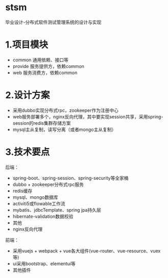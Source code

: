 # stsm

毕业设计-分布式软件测试管理系统的设计与实现

# 1.项目模块

* common 通用依赖、接口等
* provide 服务提供方，依赖common
* web 服务消费方，依赖common

# 2.设计方案

* 采用dubbo实现分布式rpc，zookeeper作为注册中心
* web服务部署多个，nginx反向代理，其中要实现session共享，采用spring-session的redis集群存储方案
* mysql主从复制，读写分离（或者mongo主从复制）

# 3.技术要点

后端：
* spring-boot、spring-session、spring-security等全家桶
* dubbo + zookeeper分布式rpc服务
* redis缓存
* mysql、mongo数据库
* activiti5或flowable工作流
* mybatis、jdbcTemplate、spring jpa持久层
* hibernate-validation数据校验
* 其他
* nginx反向代理

前端：
* 采用vuejs + webpack + vue各大组件(vue-router、vue-resource、vuex等)
* ui采用bootstrap、elementui等
* 其他插件